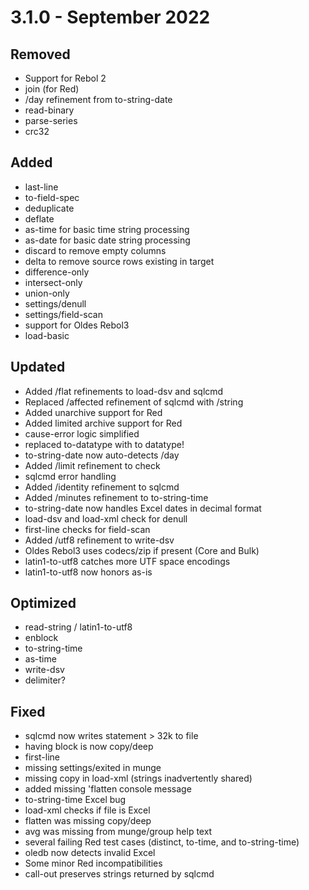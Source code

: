 # 3.1.0 - September 2022

## Removed

- Support for Rebol 2
- join (for Red)
- /day refinement from to-string-date
- read-binary
- parse-series
- crc32

## Added

- last-line
- to-field-spec
- deduplicate
- deflate
- as-time for basic time string processing
- as-date for basic date string processing
- discard to remove empty columns
- delta to remove source rows existing in target
- difference-only
- intersect-only
- union-only
- settings/denull
- settings/field-scan
- support for Oldes Rebol3
- load-basic

## Updated

- Added /flat refinements to load-dsv and sqlcmd
- Replaced /affected refinement of sqlcmd with /string
- Added unarchive support for Red
- Added limited archive support for Red
- cause-error logic simplified
- replaced to-datatype with to datatype!
- to-string-date now auto-detects /day
- Added /limit refinement to check
- sqlcmd error handling
- Added /identity refinement to sqlcmd
- Added /minutes refinement to to-string-time
- to-string-date now handles Excel dates in decimal format
- load-dsv and load-xml check for denull
- first-line checks for field-scan
- Added /utf8 refinement to write-dsv
- Oldes Rebol3 uses codecs/zip if present (Core and Bulk)
- latin1-to-utf8 catches more UTF space encodings
- latin1-to-utf8 now honors as-is

## Optimized

- read-string / latin1-to-utf8
- enblock
- to-string-time
- as-time
- write-dsv
- delimiter?

## Fixed

- sqlcmd now writes statement > 32k to file
- having block is now copy/deep
- first-line
- missing settings/exited in munge
- missing copy in load-xml (strings inadvertently shared)
- added missing 'flatten console message
- to-string-time Excel bug
- load-xml checks if file is Excel
- flatten was missing copy/deep
- avg was missing from munge/group help text
- several failing Red test cases (distinct, to-time, and to-string-time)
- oledb now detects invalid Excel
- Some minor Red incompatibilities
- call-out preserves strings returned by sqlcmd

